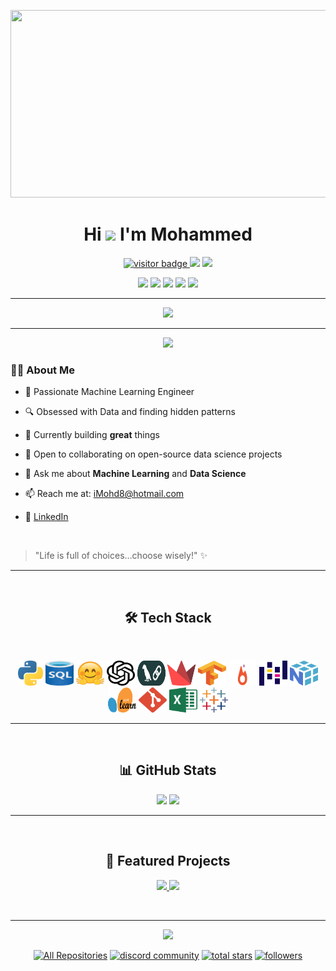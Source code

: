 <!-- Profile Header -->
<p align="center">
  <img src="images/A.I.gif" width="900" height="300"/>
</p>

<h1 align="center">Hi <img src="https://media.giphy.com/media/hvRJCLFzcasrR4ia7z/giphy.gif" width="30"> I'm Mohammed</h1>

<p align="center">
  <a href="https://visitor-badge.laobi.icu/badge?page_id=iMoHd8.iMoHd8" target="_blank">
    <img src="https://visitor-badge.laobi.icu/badge?page_id=iMoHd8.iMoHd8" alt="visitor badge"/>
  </a>
  <a href="https://github.com/iMoHd8?tab=followers"><img src="https://img.shields.io/github/followers/iMoHd8?label=Followers&style=social"/></a>
  <a href="mailto:iMohd8@hotmail.com"><img src="https://img.shields.io/badge/Email-D14836?style=flat&logo=gmail&logoColor=white"/></a>
</p>

<p align="center">
  <a href="https://LinkedIn.com/in/mohammed-mahameed" target="_blank"><img width="32px" src="https://cdn-icons-png.flaticon.com/512/1409/1409945.png"/></a>
  <a href="https://www.Instagram.com/i.mohd.8" target="_blank"><img width="32px" src="https://cdn-icons-png.flaticon.com/512/1409/1409946.png"/></a>
  <a href="https://facebook.com/imohd8" target="_blank"><img width="32px" src="https://cdn-icons-png.flaticon.com/512/2504/2504903.png"/></a>
  <a href="https://twitter.com/imohd_8" target="_blank"><img width="32px" src="https://cdn-icons-png.flaticon.com/512/2504/2504947.png"/></a>
  <a href="https://discord.gg/t7QDE2s9Pn" target="_blank"><img width="32px" src="https://cdn-icons-png.flaticon.com/512/2504/2504896.png"/></a>
</p>

---

<!-- Typing SVG -->
<p align="center">
  <a href="https://git.io/typing-svg">
    <img src="https://readme-typing-svg.demolab.com?font=Fira+Code&pause=1000&width=435&center=true&lines=Machine+Learning+Engineer"/>
  </a>
</p>

---

<!-- About Me -->
<div align="center">
  <img src="images/Artificial Intelligence.gif" width="250"/>
</div>

### 👨‍💻 About Me

- 🤖 Passionate Machine Learning Engineer

- 🔍 Obsessed with Data and finding hidden patterns

- 🌱 Currently building **great** things

- 🤝 Open to collaborating on open-source data science projects

- 💬 Ask me about **Machine Learning** and **Data Science**

- 📫 Reach me at: [iMohd8@hotmail.com](mailto:iMohd8@hotmail.com)

- 👔 [LinkedIn](https://LinkedIn.com/in/mohammed-mahameed)

<br>

> "Life is full of choices…choose wisely!" ✨

---

<br>
<!-- Tech Stack -->
<h2 align="center">🛠️ Tech Stack</h2>
<br>
<p align="center">
  <img src="images/Python.png" height="40" width="40" alt="Python"/>
  <img src="images/SQL.png" height="40" width="45" alt="SQL"/>
  <img src="images/Huggingface.png" height="40" width="45" alt="HuggingFace"/>
  <img src="images/OpenAI.png" height="40" width="45" alt="OpenAI"/>
  <img src="images/Langchain.png" height="40" width="45" alt="Langchain"/>
  <img src="images/Streamlit.png" height="40" width="45" alt="Streamlit"/>
  <img src="images/Tensorflow.png" height="40" width="45" alt="Tensorflow"/>
  <img src="images/Pytorch.png" height="40" width="45" alt="Pytorch"/>
  <img src="images/Pandas.png" height="40" width="45" alt="Pandas"/>
  <img src="images/Numpy.png" height="40" width="45" alt="Numpy"/>
  <img src="images/Sklearn.png" height="40" width="45" alt="Sklearn"/>
  <img src="images/Git.png" height="40" width="45" alt="Git"/>
  <img src="images/Excel.png" height="40" width="45" alt="Excel"/>
  <img src="images/Tableau.png" height="40" width="45" alt="Tableau"/>

</p>

---

<br>
<!-- GitHub Stats -->
<h2 align="center">📊 GitHub Stats</h2>

<p align="center">
  <img src="https://github-readme-stats.vercel.app/api?username=iMoHd8&card_width=150&hide=contribs,prs&theme=tokyonight&show_icons=true"/>
  <img src="https://streak-stats.demolab.com?user=iMoHd8&theme=tokyonight&hide_border=true&border_radius=10.3&short_numbers=true&date_format=j%20M%5B%20Y%5D&mode=weekly&card_width=450"/>
</p>

---

<br>
<!-- Featured Projects -->
<h2 align="center">🚀 Featured Projects</h2>
<p align="center">
  <a href="https://github.com/iMoHd8/RAGPT">
    <img src="https://github-readme-stats.vercel.app/api/pin/?username=iMoHd8&repo=RAGPT&theme=tokyonight&card_width=200"/>
  </a>
  <a href="https://github.com/iMoHd8/Sentiment-Analysis-of-WorldCup2022-Tweets">
    <img src="https://github-readme-stats.vercel.app/api/pin/?username=iMoHd8&repo=Sentiment-Analysis-of-WorldCup2022-Tweets&theme=tokyonight&card_width=200"/>
  </a>
</p>

<br>

---

<!-- Fun GIF -->
<p align="center">
  <img src="images/Neural Network.gif" width="900"/>
</p>

<!-- Footer -->
<p align="center">
  <a href="https://github.com/iMoHd8?tab=repositories&q=&type=&language=&sort="><img alt="All Repositories" title="All Repositories" src="https://custom-icon-badges.herokuapp.com/badge/-All%20Repos-2962FF?style=for-the-badge&logoColor=white&logo=repo"/></a>
  <a href="https://discord.gg/t7QDE2s9Pn"><img alt="discord community" title="Join our community" src="https://custom-icon-badges.herokuapp.com/discord/718177643320574043?color=%23E1AD0E&logo=comments&logoColor=white&style=for-the-badge&labelColor=C79600"/></a>
  <a href="https://github.com/iMoHd8?tab=repositories&sort=stargazers"><img alt="total stars" title="Total stars on GitHub" src="https://custom-icon-badges.herokuapp.com/badge/dynamic/json?logo=star&host=formatted-dynamic-badges.herokuapp.com&formatter=metric&style=for-the-badge&color=55960c&labelColor=%23488207&label=stars&query=%24.stars&url=https%3A%2F%2Fapi.github-star-counter.workers.dev%2Fuser%2FiMoHd8"/></a>
  <a href="https://github.com/iMoHd8?tab=followers"><img alt="followers" title="Follow me on Github" src="https://custom-icon-badges.herokuapp.com/github/followers/iMoHd8?color=236ad3&labelColor=1155ba&style=for-the-badge&logo=person-add&label=Follow&logoColor=white"/></a>
</p>

<!-- End -->









